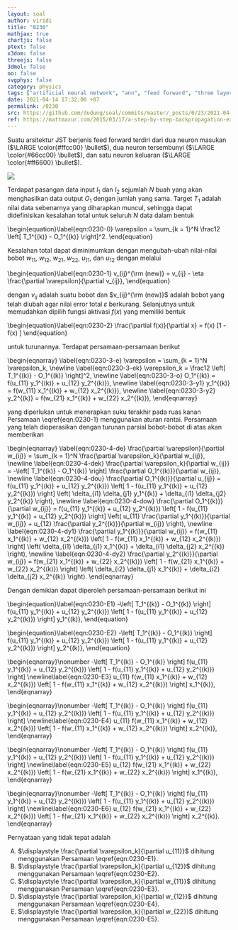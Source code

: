 ```yaml
---
layout: soal
author: viridi
title: "0230"
mathjax: true
chartjs: false
ptext: false
x3dom: false
threejs: false
3dmol: false
oo: false
svgphys: false
category: physics
tags: ["artificial neural network", "ann", "feed forward", "three layers", "training", "fi3201", "2020-2"]
date: 2021-04-14 17:32:00 +07
permalink: /0230
src: https://github.com/dudung/soal/commits/master/_posts/0/23/2021-04-13-ann-training-0.md
ref: https://mattmazur.com/2015/03/17/a-step-by-step-backpropagation-example/
---
```

Suatu arsitektur JST berjenis feed forward terdiri dari dua neuron masukan ($\LARGE \color{#ffcc00} \bullet$), dua neuron tersembunyi ($\LARGE \color{#66cc00} \bullet$), dan satu neuron keluaran ($\LARGE \color{#ff6600} \bullet$).

![]({{site.baseurl}}/assets/img/0/22/0228.png)

Terdapat pasangan data input $I_1$ dan $I_2$ sejumlah $N$ buah yang akan menghasilkan data output $O_1$ dengan jumlah yang sama. Target $T_1$ adalah nilai data sebenarnya yang diharapkan muncul, sehingga dapat didefinisikan kesalahan total untuk seluruh $N$ data dalam bentuk

\begin{equation}\label{eqn:0230-0}
\varepsilon = \sum_{k = 1}^N \frac12 \left[ T_1^{(k)} - O_1^{(k)} \right]^2.
\end{equation}

Kesalahan total dapat diminimumkan dengan mengubah-ubah nilai-nilai bobot $w_{11}$, $w_{12}$, $w_{21}$, $w_{22}$, $u_{11}$, dan $u_{12}$ dengan melalui

\begin{equation}\label{eqn:0230-1}
v_{ij}^{\rm (new)} = v_{ij} - \eta \frac{\partial \varepsilon}{\partial v_{ij}},
\end{equation}

dengan $v_{ij}$ adalah suatu bobot dan $v_{ij}^{\rm (new)}$ adalah bobot yang telah diubah agar nilai error total $\varepsilon$ berkurang. Selanjutnya untuk memudahkan dipilih fungsi aktivasi $f(x)$ yang memiliki bentuk

\begin{equation}\label{eqn:0230-2}
\frac{\partial f(x)}{\partial x} = f(x) [1 - f(x) ]
\end{equation}

untuk turunannya. Terdapat persamaan-persamaan berikut

\begin{eqnarray}
\label{eqn:0230-3-e} \varepsilon = \sum_{k = 1}^N \varepsilon_k, \newline
\label{eqn:0230-3-ek} \varepsilon_k = \frac12 \left[ T_1^{(k)} - O_1^{(k)} \right]^2, \newline
\label{eqn:0230-3-o} O_1^{(k)} = f(u_{11} y_1^{(k)} + u_{12} y_2^{(k)}), \newline
\label{eqn:0230-3-y1} y_1^{(k)} = f(w_{11} x_1^{(k)} + w_{12} x_2^{(k)}), \newline
\label{eqn:0230-3-y2} y_2^{(k)} = f(w_{21} x_1^{(k)} + w_{22} x_2^{(k)}),
\end{eqnarray}

yang diperlukan untuk menerapkan suku terakhir pada ruas kanan Persamaan \eqref{eqn:0230-1} menggunakan aturan rantai. Persamaan yang telah dioperasikan dengan turunan parsial bobot-bobot di atas akan memberikan

\begin{eqnarray}
\label{eqn:0230-4-de} \frac{\partial \varepsilon}{\partial w_{ij}} = \sum_{k = 1}^N \frac{\partial \varepsilon_k}{\partial w_{ij}}, \newline
\label{eqn:0230-4-dek} \frac{\partial \varepsilon_k}{\partial w_{ij}} = -\left[ T_1^{(k)} - O_1^{(k)} \right] \frac{\partial O_1^{(k)}}{\partial w_{ij}}, \newline
\label{eqn:0230-4-dou} \frac{\partial O_1^{(k)}}{\partial u_{ij}} = f(u_{11} y_1^{(k)} + u_{12} y_2^{(k)}) \left[ 1 - f(u_{11} y_1^{(k)} + u_{12} y_2^{(k)}) \right] \left( \delta_{i1} \delta_{j1} y_1^{(k)} + \delta_{i1} \delta_{j2} y_2^{(k)} \right), \newline
\label{eqn:0230-4-dow} \frac{\partial O_1^{(k)}}{\partial w_{ij}} = f(u_{11} y_1^{(k)} + u_{12} y_2^{(k)}) \left[ 1 - f(u_{11} y_1^{(k)} + u_{12} y_2^{(k)}) \right] \left( u_{11} \frac{\partial y_1^{(k)}}{\partial w_{ij}} + u_{12} \frac{\partial y_2^{(k)}}{\partial w_{ij}} \right), \newline
\label{eqn:0230-4-dy1} \frac{\partial y_1^{(k)}}{\partial w_{ij}} = f(w_{11} x_1^{(k)} + w_{12} x_2^{(k)}) \left[ 1 - f(w_{11} x_1^{(k)} + w_{12} x_2^{(k)}) \right] \left( \delta_{i1} \delta_{j1} x_1^{(k)} + \delta_{i1} \delta_{j2} x_2^{(k)} \right), \newline
\label{eqn:0230-4-dy2} \frac{\partial y_2^{(k)}}{\partial w_{ij}} = f(w_{21} x_1^{(k)} + w_{22} x_2^{(k)}) \left[ 1 - f(w_{21} x_1^{(k)} + w_{22} x_2^{(k)}) \right] \left( \delta_{i2} \delta_{j1} x_1^{(k)} + \delta_{i2} \delta_{j2} x_2^{(k)} \right).
\end{eqnarray}

Dengan demikian dapat diperoleh persamaan-persamaan berikut ini

\begin{equation}\label{eqn:0230-E1}
-\left[ T_1^{(k)} - O_1^{(k)} \right] f(u_{11} y_1^{(k)} + u_{12} y_2^{(k)}) \left[ 1 - f(u_{11} y_1^{(k)} + u_{12} y_2^{(k)}) \right] y_1^{(k)},
\end{equation}

\begin{equation}\label{eqn:0230-E2}
-\left[ T_1^{(k)} - O_1^{(k)} \right] f(u_{11} y_1^{(k)} + u_{12} y_2^{(k)}) \left[ 1 - f(u_{11} y_1^{(k)} + u_{12} y_2^{(k)}) \right] y_2^{(k)},
\end{equation}

\begin{eqnarray}\nonumber
-\left[ T_1^{(k)} - O_1^{(k)} \right] f(u_{11} y_1^{(k)} + u_{12} y_2^{(k)}) \left[ 1 - f(u_{11} y_1^{(k)} + u_{12} y_2^{(k)}) \right] \newline\label{eqn:0230-E3}
u_{11} f(w_{11} x_1^{(k)} + w_{12} x_2^{(k)}) \left[ 1 - f(w_{11} x_1^{(k)} + w_{12} x_2^{(k)}) \right] x_1^{(k)},
\end{eqnarray}

\begin{eqnarray}\nonumber
-\left[ T_1^{(k)} - O_1^{(k)} \right] f(u_{11} y_1^{(k)} + u_{12} y_2^{(k)}) \left[ 1 - f(u_{11} y_1^{(k)} + u_{12} y_2^{(k)}) \right] \newline\label{eqn:0230-E4}
u_{11} f(w_{11} x_1^{(k)} + w_{12} x_2^{(k)}) \left[ 1 - f(w_{11} x_1^{(k)} + w_{12} x_2^{(k)}) \right] x_2^{(k)},
\end{eqnarray}

\begin{eqnarray}\nonumber
-\left[ T_1^{(k)} - O_1^{(k)} \right] f(u_{11} y_1^{(k)} + u_{12} y_2^{(k)}) \left[ 1 - f(u_{11} y_1^{(k)} + u_{12} y_2^{(k)}) \right] \newline\label{eqn:0230-E5}
u_{12} f(w_{21} x_1^{(k)} + w_{22} x_2^{(k)}) \left[ 1 - f(w_{21} x_1^{(k)} + w_{22} x_2^{(k)}) \right] x_1^{(k)},
\end{eqnarray}

\begin{eqnarray}\nonumber
-\left[ T_1^{(k)} - O_1^{(k)} \right] f(u_{11} y_1^{(k)} + u_{12} y_2^{(k)}) \left[ 1 - f(u_{11} y_1^{(k)} + u_{12} y_2^{(k)}) \right] \newline\label{eqn:0230-E6}
u_{12} f(w_{21} x_1^{(k)} + w_{22} x_2^{(k)}) \left[ 1 - f(w_{21} x_1^{(k)} + w_{22} x_2^{(k)}) \right] x_2^{(k)}.
\end{eqnarray}

Pernyataan yang tidak tepat adalah

<ol type="A">
<li>$\displaystyle \frac{\partial \varepsilon_k}{\partial u_{11}}$ dihitung menggunakan Persamaan \eqref{eqn:0230-E1}.
<li>$\displaystyle \frac{\partial \varepsilon_k}{\partial u_{12}}$ dihitung menggunakan Persamaan \eqref{eqn:0230-E2}.
<li>$\displaystyle \frac{\partial \varepsilon_k}{\partial w_{11}}$ dihitung menggunakan Persamaan \eqref{eqn:0230-E3}.
<li>$\displaystyle \frac{\partial \varepsilon_k}{\partial w_{12}}$ dihitung menggunakan Persamaan \eqref{eqn:0230-E4}.
<li>$\displaystyle \frac{\partial \varepsilon_k}{\partial w_{22}}$ dihitung menggunakan Persamaan \eqref{eqn:0230-E5}.
